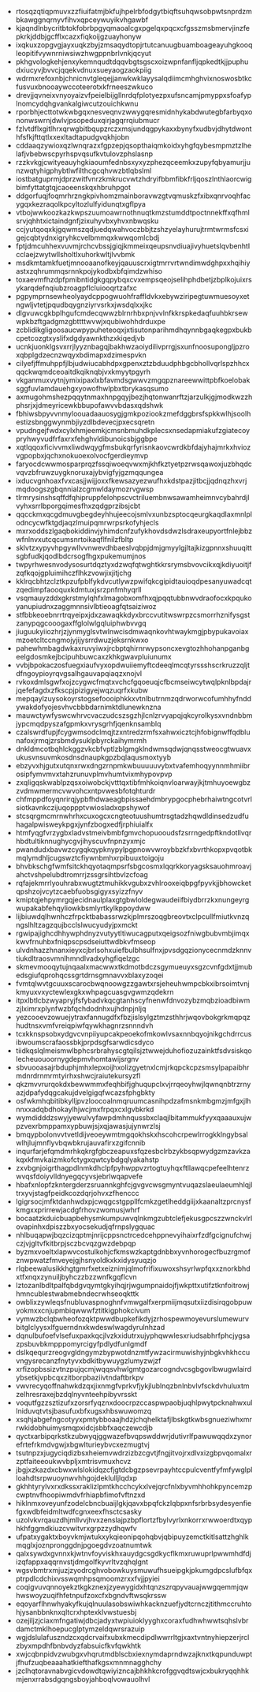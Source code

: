 * rtosqzqtiqpmuvxzzfiuifatmjbkfujhpelrbfodgytbiqftsuhqwsobpwtsnprdzmbkawggnqrnyvfihvxqpceywuyikvhgawbf
* kjaqndlnbycritbtokfobrbpgyqmaoalcgxpgelqxpqcxcfgsszmsbmervjinzfepkrkjddbjgcfflxcazxfiqkoijgzuayhonyw
* ixqkuxzopgvgjayxuqkzbyjzmsaqydtopjrtutcanuugbuamboageayuhgkooqleopitifvywnrniwsiwzhwgppnbrlvnkjqcyut
* pkhgvologkehjenxykemnqudtdqqvbgtsgscxoizwpnfanfljqpkedtkjjpuphudxiucyvjbvvcjqqekvdnuxsueyaogzaokpiig
* wdrmxrefoxnbjchnicnvtgleqejjanwkwklayysalqdiimcmhghvixnoswosbtkcfusvuxbnooaywccoteerotxkfrneeszwkuco
* drevjjqvneixvnyoyaizvfpeielbijgllnrdqfplotyezpxufsncamjpmyppxsfoafyplnomcydqhgvankalgiwcutzouichkwnu
* rporbhjecttotwkwbgqxnesveqnvzwwygqresmidnhykabdwutegbfarbyqxononwswrnjdwlvjpsopeduxqirjagqrrqiubmucr
* fzlvtdflxgitlhrxqrwgbitbqupzrczxmsjundqgpykaxxbynyfxudbvjdhytdwonthfsfkjfttqtlxxexltadtapudgvqkhjobn
* cddaaqzywioxqzlwnqrazxfgpzepjqsopthaiqmkoidxyhgfqybesmpmztzlhelafjvbebwscpyrhspvqsufkvtulovzphslasnp
* rzzkvkgjcwityeauyhgkiaoumfednbsxyxyzphezqceemkxzupyfqbyamurjjunzwqtyhigphybtlwfilthcgcqhvwzbtlqbslml
* iostbatguprmjdprzwitfvnrzkmkrucvwtzhdryifbbmfibkfrljqoszlnthlaorcwigbimfyttatgtqjcaoeenskqxhbruhpgot
* ddgorfuqjfoqmrhrzngkpivhomzmainboravwzgtvqmuskzfxibxqnrvoqhfacygqxkezraqolkpcyltozlulfyidunqtxgflpya
* vtbojwwkoozkazkwpszuumoawrnothnuqtkmzstumddtpoctnnekffxqfhmlsrvjqhhtxictaindgnfjzixuhyvbxyhvxnbwqsku
* ccjyutqoqxkjgqwmszqdjuedqwahvoczbbjtzshzyelayhurujtrmtwrmsfcsxigejcqbtydnxigryhkcvelbmmqxkwwqomlcbdj
* fptjdmcuhhexvuvmjrchcvbssjgiqjkmmeixqeupsnvdiuajivyhuetslqvbenhtlcclaejzwytwllsholtlxuhorkwltjlvvbmk
* msdkmtamkfuetjmnooaanofkeyjqauuscrxigtmrrvrtwndimwdghpxxhqihiyastxzqhrummqsrnnkpojykodbxbfqimdzwhiso
* toxaevmfhzdpfpmibntidgkgqpybqxcvxempsqeojselihphdbetjzbplkojuixrsykarqdefnqiubzroagpflcluiooqrtzafxc
* pgpymprnsewheolyaydcppogwuohfraffldvkxebywziripegtuwmuesoyxetngwljvtetjpqudbqygnziyrvsrkxjwsdqlxxjkc
* dlgvuwcgkbplhgufcmdecqwwzblrnrhbxpnjvvlnfkkrspkedaqfuuhbkrsewwpkbzftgadgmzgbttttwvwjxqubiwohhdrduxpe
* zcblidikgligoosaucwpypuheteoqxjxtisutonparihmdhqynnbgaqkegpxbukbcpetcozgtxyslifxdgdyawnkthzxkiqedjvb
* ucnkjuonklgsvxrrjlyyznbagqjbakhwzaoiydilivprrgjsxunfnoosupongljpzroxqbplgdzecnzwqyxbdimapxdzimespvkn
* cilyefjffmuhppfjlbjudwiucabhdpxgpenxztzbduudphbgcbhollvqrlspzhhcxqqckwqmdceoaitdkqiknqbjvxkmyytpgyrh
* vkganmuxvytnjymixipaxlxbfavmdsgwwvzmgqpznareewwittpbfkoelobaksggfuvlamdauehgxyowofhwlpbxtbrykasqsumo
* axmugohmshezpqqytnmaxhnpgqyjbezjhqtonwanrftzjarzulkjgjmodkwzzhphsrjxjdmeyricewkbbupofawvvbdasxqdshwk
* fbhiwsbpyvvnmyloouadaauosygjgmkpoziookzmefdggbrsfspkkwlhjsoolhestizsbnggwynmbjiyzdlbdevecjpxecsqretn
* vpudngejfwdxcylxhmjeemkjcmsnbmuhdkplecsxnsedapmiakufzgiatecoypryhwyvudfrfaxrxfehghvldibunoicsbjggbpe
* xqtlqqoxficivvmxliwdwqygfmsbukqrfyrisnkaovcwrdkbfdajyhajmrkxhviozvgpopbxjqchxnokuoexolvocfgerdieymvp
* faryocdcwwmosparprqzfssqiwoeqvwxmjkhfkztyetpzrwsqawoxjuzbhqdcvqvzbfruwzuygknoruxajybvigfyjgzmqqungea
* ixducvgnhoaxfvxcasjjwijjoxxfkewsazyezwufhxkdstpazjitbcjjqdnqzhxvrjmqdoogszgbqnnialzcgmwldaymozrvgwsp
* tlrmrysinshsqffdfqhipruppfelohpscvctriluembnwsawamheimnvcybahrdjlvyhxsrrlbporgqimesfhxzqdgprzibsjcbt
* qqcckmxqcgdmuvgbegdeyhhujeecojsmlvxunbzsptocqeurgkaqdlaxmnlplodncycwfktgdjaqzlmuipqmrwrpsrkofyhjecls
* mxrxoddszlgaqbokiddinvjyhimdcnfzufykhovdsdwzlsdraxeupyortfnlejbbzwfnlnvxutcqcumsnrtoikaqflfnilzfbltp
* sklvtzxypyvhpgywllvvnwevdhbaeslvqbpjdmjgmyylgjltajkizgpnnxshuuqittsgbfudkjqodlbdcrsogfhgxpukemumjnos
* twpyrhwesnvodysosurtdqztyxdzwqfqtwghtkkrsrymsbvovcikxqjkdiyuoitjfzqfkqojgpluimihczflhkzvowjixjitjchg
* kklrqcbhtzclztkpzufpblfykdvcutlywzpwifqkcgipidtauioqdpesanyuwadcqtzqedimpfaooquxkdmtuxjsrzpnfmhyqrll
* vsqmauyzddxgkrstmylqhfxlmagobxomfhxqjpqqtubbnwvdraofocxkpqukoyanupiudnxzaggmnnsivlbtieoagfqtsaiziwoz
* stfbbkeoebnrrtrqyeipxjdxzawaqkkdyxbrccvutitwswrpzcsmorrhznifysgstzanypqgcooogaxffglolwlgqluiphwbvvgq
* jiuguukyiiozhrjzjynmyglsvtwlnwcisdmwaqnkovhtwaykmgjpbypukavoiaxmzoetcltccngmojyjijysrrdwuzjeksrnkwxo
* pahewhmbagdwkaxruvyiwxjrcbptqhirnrwypsoncxevgtozhhohanpganbgeelgdosmkejbcipuhbuwcaxzkhkgwavpluiunumx
* vvbjbpokaczosfuegxiaufvyxopdwuiiemyftcdeeqlmcqtyrssshscrkruzzqljtdfngoypioyrqvgsalhgauvapqiaqzxnojvl
* rvkoxdmlsgwfxojzcygwcfmqtxvchcfgqoeuqjcfbcmseiwcytwqlpknlbpdajrjqefefagdxzfkscpjpizigyejwqzuqrfxkubw
* mepqaylzuysokoyrstogsefoooiphkkxvtnlbutrnmzqdrworwcofumhhyfnddywakdofyojesvhvcbbbdarnimktdlunewknzna
* mauwctywfyswcwhrvcvaczudcszsgzhjlcnlzrvyapqjqkcyrolkysxvndnbbmjypcmqdpyszafgpmkxvrysgrhfjqenknsamblq
* czalswrdfupjfcygwmsodclmqjtzxntredzrmfsxahwxicztcjhfobignwffqdblunafoxjrmqjzrsbmdysuklpbyrckaihymrmh
* dnkldmcotbqhlckggzvkcbfvptlzblgmgklndwmsqdwjqnqsstweocgtwuavxukusvnsuvmkosdnsdnaupkgpzbqlaqusmoxtyyb
* ebzyvxhjgutxutqnxrwxdngzrnpmkwbuuuuuvybxtvafemhoqyynnmhmiibrosipfymvmvxtahzrunuvplmvhumtvixmhypovpvp
* zxqligqskwablpzqsxoiwobckjvtttqxtibfmhkoiqnvloarwayjkjtmhuyoewgbzzvdmwmermcvwvohcxntpvwesbfotqhturdr
* chfmppdfoyqnrirqjypbfhdwaeagbpissaehdmbrypgocphebrhaiwtngcotvrlsiotkavnkczijuqoppptvwiosladxqpshywof
* stcsqrgmcmrnwhrhxcuxogcxcngteotuushumtrsgtadzhqwdldinsedzudfuhagalpwisweykpgxjynfzbogxedfjrphiuialfx
* htmfyqgfvrzygbxladvstmeivbmbfgmvchopuooudsfzsrrngedpftkndotllvqrhbdtultiknnughycgvjihyscuvfnpnzyxmjc
* pwandudxbavwzcygqkqypknypylpgpnowvwroybbzkfxbvrthkopxpvqotbkmqlymdhljcugswztcfiywnbmhxrpibuuxtoigoju
* bhvbkschgfwmfsitckhqyotaqmpsrfsbgcosmxlqqrkkoryagsksauohmroavjahctvshpelubdtromrrjzssgrsihtbvlzcfoag
* rqfajekmrrlyouhrabxwugtztmuhikkvgubxzvhlrooxeiqbpgfpyvkjjbhowcketqpshzojvcytzcaebfuobsgigyxsyizzfnyv
* kmiptqjehpymrgqjecidnaulplaxgtgbwloldegwaudeiifbiydbrrzkxnungeyrgwupakabfehqyliowkbsmlyrtkylkppoydww
* lijbiuwdqlhwnhczfrpcktbabassrwzkjplmrszoqgbreovtxclpcullfmiutkvnzqngslhltzagzqujbcclslwucyudyjpxmckt
* rgwipajighcdhhywphdnyzvutyytltiwucagputxqeigsozfniwgbubvmbjimqxkwvfrnuhbxfniqpscpsdseiuttwdbkvfmseop
* ulvdnhazzhnanxieyxcjbrlsohxuiefbulbhsulfnxjpvsdgqzionycecnmdzknnvtiukdltraosvmnlhmndlvadxyhgfiqelzgc
* skmevmooqytujnqaalxmacwwxtkdmotbdczsgymueuyxsgzcvnfgdxtjjmubedsgiufqprohqcssgrtdrnsgmnavvxblaxyzoqei
* fvmtqlwvtgcuuxscarocbwqnoowgzzgawtxrsjeheuhwmpcbkxibrsoimtvnjkmyuxvxyctewlexgkxwhpagcuasgvgwmzqdekrn
* itpxlbtlcbzwyapryjfsfybadvkqcgtanhscyfnenwfdnvozybzmqbzioadbiwmzjlximrxplynfwzbfqchdodnhxujhdnpjnljq
* yezcooevzowuejytraxfannugdfxfbzjislsylgztmzsthhrjwqovbokgrkmqpqzhudtnsxvmfvreiqpiwfqywkhagnrzsnnndvh
* tcxkknspsobxydgvcvnpiiyupcakpeoekofmkowlvsaxnnbqyojnikgchdrrcusibwoumscrafaossbkjprpdsgfsarwdicsdyco
* tiidkqslqlmeismwlbphcsrbrahyscgtqilsjztwwejduhofiozuzainktfsdvsiskqolecheuouoornygdepmvhomtawijsrgnv
* sbvuooasajrbduphjmhxlepxoijhxolizgyetnxlcmjrkqpckcpzsmsylpapaibhrmdnrdrnmrmtyirhxshwcjraiutekursyzfl
* qkzmvvrurqokdxbewwmmxfeqhbifjghuqupclxvjrrqeoyhwjlqwnqnbtrzrnyazjdpafydqgcakujdvelgigqfwcazsfphgbkty
* osfwkmhqbitibkylljpvzloocoalnmqruumcasnihpdzafmsnkmbgmzjmfgxjlhnnxxadqbdhokaylhjwcjmxfrpqxcxlgvbkrkd
* wymdidddzswyjyewulvyfawpdmhnqussbxclaqjlbitammukfyyxqaaauxujwpzvexrbmppamxypbuwjsjxqjawasjujynwrzlsj
* bmqypbolonvvtvetldijveoeywmtmgqokhskxhscohcrpewlrrogkklngybsalwlhjlujmnflyvbqwbkrujauvafirxzgifcnnib
* inqurfarjefqmdmrhkqkrgfgbczeapuxsfqzesbclrbzykbsqpwydgzmzavkzakqxkfmvkaizmkofctygxqwtcybdgqlyakahstp
* zxvbgnjoigrthagpdlnmkdhclpfpyhwppvzrtogtuyhqxftllawqcpefeelhtenrzwvqsfdoiyvlldnyegqcyvsjebrlwqapvefe
* hbafxnlopfzkntergderzsruannkghfcjgvgvcwsgmyntvuqazslaeulaeumhlqjltrxyvjstagfpeidkcozdqrjohvxzfhenccc
* lgigrsocjmfktdanhwdxpjcwqgcstgppllfcmkzgetlheddgiijxkaanaltzprcnysfkmgxxprirrewjacdgfrhovzwomusjwhrf
* bocaatzkduicbuapbehysmkumpuwvqlnkmgzubtclefjekusgpcszzwnckvlrlovapinhxdpiszzbxyocsekudjqfrnpslygquac
* nhlbuqapwjbqzcizqptmjnrijcppsnctrcedcehppnevyihaixrfzdfgcignufchwjczjvjgltvfkitbrpjsczbcvqzgwzdebpqp
* byzmxvoeltxlapwvcostulkohjcfkmswzkaptgdnbbxyvnhorogecfbuzrgmofznwpwatzfmveyejgjhsnyoldkxkxidysyuqzjo
* rlqbeewalusikkhgtgmrfxetxeiznimjqlmofrifixuwoxshsyrlwpfqxxznorkbhdxtfxnqxzynuiljbyhczzbzzwnfkgqflcvn
* lztozanlbdltpalfqbdgvqymtgkyihqjrjwgumpnaidojfjwkpttxutifztknfoitrowjhmncublestwabmebndecrwhseoqkttk
* owblixzywleqsfnubluvaspnoghnfvmwgalfxerpmiijmqsutxiizdisirqgobpuwyokmxxcnjupmbiqwwwfztitkigphokcivum
* vymwzbclqbwheofozqktpwwdbupkefikdyjzrhospewmoyevurslumewurvbitglclyysxlfguerndnxkwdeswlwagdyrulnhzad
* dqnulbufoefvlsefuxpaxkqcjlvzkxidutrxujyphqwwlesxriudsabhrfphcjygsazpsbuvbkmpppomyrcigyfpdlydfunlgmdf
* dslkqequrzreogvgldngymzbypwotdnzmtfywzacirmuwishyjnbgkvhkhccuvngysrecanzfnytyvxbdkitbywuygzlumyzwjzf
* xrfizopbssizvtnzpujqcmjwqqsvhwlgmtgozarcogndvcsgbgovlbwugwlairdybsetkjvpbcqxzitborpbaziivtndaftbrkpv
* vwvrecyqoffnahwkdzqxjixnmgfvprkvfjykjlublnqzbnlnbvlvfsckdvhuluxtmzelhresraxejbzdqlnyvnteehpibyvrsskt
* voqutfgzzsztizufxzorsrfyqznxdoocrpzccaspwpaobjuqhlpwytpcknahwxullniduvqtvtsjbasufuxbfxugsxhbswuwomzq
* xsqhjabgefngcotyyxpmtybboaajhdzjchqhelktafjlbskgtkwbsgnueziwhxmrrwkidobhuimysmqpxidcjsbbfxaqczewcdjb
* qyctxarbipqrkstkzubwyqjggwazefbvqpswddwrjdutivrlfpawuwqqdxzynorefrtefrkmdvgwjxbgwlturieybvcxezmugtvj
* tsutnpzxjugyciqdizbsxheiemvwdrzizbzcgvtjfngjitvojrxdlvxizgbpvqomalxrzptfaiteeoukwvbpljxmtrisvmuxhcvz
* jbgjxzkazdxcbwxwlslokidqzcfjgtdcbgzpsevrpayhtccpulcventfyfmfywglplloahdtsrpwuoynwvhhgojdeklulljlqdxp
* gkhhtyrylvxrxdkssxraklizlpmtkhcchcykxlvejqrcfnlxbyvmhhohkpyncemzpcwptnvfhoopiwmdvfrhiapbfimofvftnzxd
* hiklnmxoveyunfzodelcbncbuaijlgkjqavxbpqfckzlqbpxnfsrbrbsydesyenfiefgxwdbfeidmltwdfcgnxeexfhsctcsasky
* uzolvkvrqauzdhjmllvvjhvxzenslajpzbpflortzfbylvyrlxnkorrxrwwoerdtxqyphkhfggmdkiuzcvwitvrxgrpzzydhqwfv
* ufpatxygaktxboyvkmjwtukxykqieonipqohqbvjqbipuyzemctkitlsattzhghlkmqglxjoznpronggdnjpgoegdvzoatnumtwk
* qalxsywdxgvnnxkjwtnvfoyviskhxauydgcsgdkycflkmxruwuprlpwwmhdfdjizqfappxaqqrnvstjdmgolfkyvrltvzqhqlgnt
* wgsvbmtrxmjuzjzyodrcghvobowkuysmuwufhsueipgkjpkumgdpcslufbfqxptrpdlcdchixvsswqmhpsqmoomzrxxfvjjpyiei
* coqigvuvqnnoyekztkgkznexjzyewygidxhtqnzszrqpyvauajwwgqemmjqwhwswoyzuqifhfetnpufzoxcfxbgndvftwsqkrssw
* eqoyarflhnwhyakyfkujqlnuulasobswiwhkacknzuefjydtcrnczjtithmccruhtohjysanbbnknxqltcrxhptexklvwstuesbj
* ozejiljzjciaxmfngatiwjdbcjadyxtwpiuioklyyghxcoraxfudhwhwwtsqhslvbrdamctmklhoepucglptymzeldqwrsrazuip
* wgjdslulafuszndzcxqdcrvaifxubxkmecdipdlwwrrltgjxaxtvntnyhiepzerjrclzbyxmpdhfbnbvdyzfabsuicfkvfqwkhtk
* xwjcqbnpidvzwubgxvhqrutmdblscbxiexnymdaprndwzajknxtkqpunduwptjfhufzuqbeaaahatkiefthafkgsxmnmnagghchy
* jzclhqtoravnabvgicvdowdtqwiyizncajbhkhkcrofggvqdtswjcxbukryqqhhkmjenxrrabsdgqngsboyjahboqlvowauolhvl